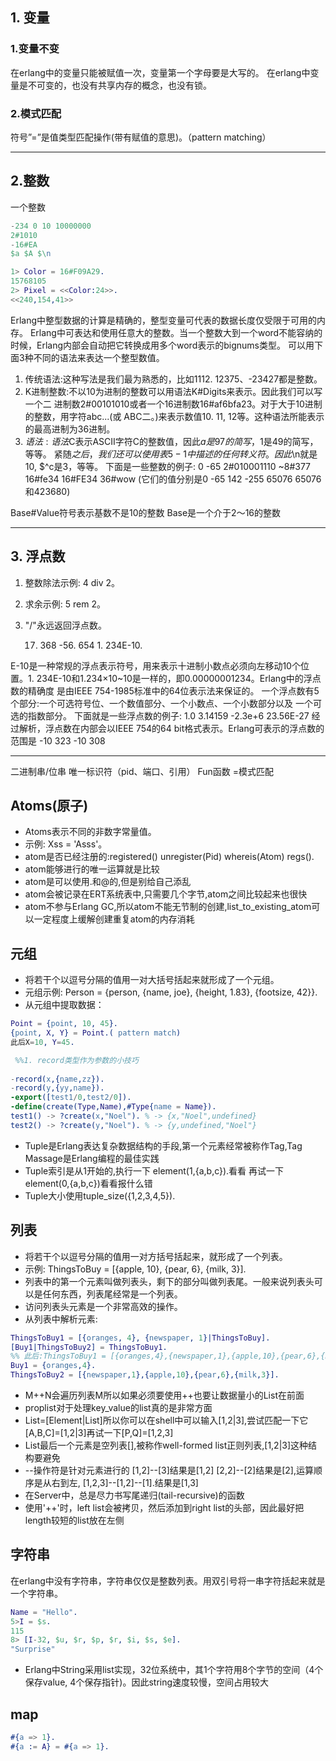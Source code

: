 ## 1. 变量

### 1.变量不变

在erlang中的变量只能被赋值一次，变量第一个字母要是大写的。
在erlang中变量是不可变的，也没有共享内存的概念，也没有锁。

### 2.模式匹配

符号”=”是值类型匹配操作(带有赋值的意思)。（pattern matching）
* * * * *


## 2.整数

一个整数

```erlang
-234 0 10 10000000
2#1010
-16#EA
$a $A $\n

1> Color = 16#F09A29. 
15768105
2> Pixel = <<Color:24>>.
<<240,154,41>>
```
  Erlang中整型数据的计算是精确的，整型变量可代表的数据长度仅受限于可用的内存。
  Erlang中可表达和使用任意大的整数。当一个整数大到一个word不能容纳的时候，Erlang内部会自动把它转换成用多个word表示的bignums类型。
可以用下面3种不同的语法来表达一个整型数值。
1. 传统语法:这种写法是我们最为熟悉的，比如1112. 12375、-23427都是整数。
2. K进制整数:不以10为进制的整数可以用语法K#Digits来表示。因此我们可以写一个二
进制数2#00101010或者一个16进制数16#af6bfa23。对于大于10进制的整数，用字符abc...(或
ABC二。)来表示数值10. 11, 12等。这种语法所能表示的最高进制为36进制。
3. $语法:语法$C表示ASCII字符C的整数值，因此$a是97的简写，$1是49的简写，等等。
    紧随$之后，我们还可以使用表5-1中描述的任何转义符。因此$\n就是10, $\^c是3，等等。
    下面是一些整数的例子:
0 -65 2#010001110 ~8#377 16#fe34 16#FE34 36#wow
(它们的值分别是0 -65 142 -255 65076 65076和423680)

Base#Value符号表示基数不是10的整数 Base是一个介于2～16的整数

* * * * *

## 3. 浮点数  

1. 整数除法示例: 4 div 2。
2. 求余示例:     5 rem 2。
3. "/"永远返回浮点数。
 
	17. 368 -56. 654 1. 234E-10.

E-10是一种常规的浮点表示符号，用来表示十进制小数点必须向左移动10个位置。1. 234E-10和1.234×10~10是一样的，即0.00000001234。Erlang中的浮点数的精确度
是由IEEE 754-1985标准中的64位表示法来保证的。
   一个浮点数有5个部分:一个可选符号位、一个数值部分、一个小数点、一个小数部分以及
一个可选的指数部分。
下面就是一些浮点数的例子:
1.0 3.14159 -2.3e+6 23.56E-27
  经过解析，浮点数在内部会以IEEE 754的64 bit格式表示。Erlang可表示的浮点数的范围是
-10 323 -10 308

* * * * *

二进制串/位串
唯一标识符（pid、端口、引用）
Fun函数
=模式匹配



## Atoms(原子)
* Atoms表示不同的非数字常量值。
* 示例: Xss = 'Asss'。  
* atom是否已经注册的:registered() unregister(Pid) whereis(Atom) regs().
* atom能够进行的唯一运算就是比较
* atom是可以使用.和@的,但是别给自己添乱
* atom会被记录在ERT系统表中,只需要几个字节,atom之间比较起来也很快
* atom不参与Erlang GC,所以atom不能无节制的创建,list_to_existing_atom可以一定程度上缓解创建重复atom的内存消耗


## 元组
* 将若干个以逗号分隔的值用一对大括号括起来就形成了一个元组。
* 元组示例: Person = {person, {name, joe}, {height, 1.83}, {footsize, 42}}.
* 从元组中提取数据：
```erlang
Point = {point, 10, 45}.
{point, X, Y} = Point.( pattern match)
此后X=10, Y=45.

 %%1. record类型作为参数的小技巧
 
-record(x,{name,zz}).
-record(y,{yy,name}).
-export([test1/0,test2/0]).
-define(create(Type,Name),#Type{name = Name}).
test1() -> ?create(x,"Noel"). % -> {x,"Noel",undefined}
test2() -> ?create(y,"Noel"). % -> {y,undefined,"Noel"}
```
* Tuple是Erlang表达复杂数据结构的手段,第一个元素经常被称作Tag,Tag Massage是Erlang编程的最佳实践
* Tuple索引是从1开始的,执行一下 element(1,{a,b,c}).看看 再试一下element(0,{a,b,c})看看报什么错
* Tuple大小使用tuple_size({1,2,3,4,5}).

## 列表
* 将若干个以逗号分隔的值用一对方括号括起来，就形成了一个列表。
* 示例: ThingsToBuy = [{apple, 10}, {pear, 6}, {milk, 3}].
* 列表中的第一个元素叫做列表头，剩下的部分叫做列表尾。一般来说列表头可以是任何东西，列表尾经常是一个列表。
* 访问列表头元素是一个非常高效的操作。
* 从列表中解析元素:
```erlang
ThingsToBuy1 = [{oranges, 4}, {newspaper, 1}|ThingsToBuy].
[Buy1|ThingsToBuy2] = ThingsToBuy1.
%% 此后:ThingsToBuy1 = [{oranges,4},{newspaper,1},{apple,10},{pear,6},{milk,3}].
Buy1 = {oranges,4}.
ThingsToBuy2 = [{newspaper,1},{apple,10},{pear,6},{milk,3}].
```
* M++N会遍历列表M所以如果必须要使用++也要让数据量小的List在前面
* proplist对于处理key_value的list真的是非常方面
* List=[Element|List]所以你可以在shell中可以输入[1,2|3],尝试匹配一下它 [A,B,C]=[1,2|3]再试一下[P,Q]=[1,2,3]
* List最后一个元素是空列表[],被称作well-formed list正则列表,[1,2|3]这种结构要避免
* --操作符是针对元素进行的 [1,2]--[3]结果是[1,2] [2,2]--[2]结果是[2],运算顺序是从右到左, [1,2,3]--[1,2]--[1].结果是[1,3]
* 在Server中，总是尽力书写尾递归(tail-recursive)的函数 
* 使用'++'时，left list会被拷贝，然后添加到right list的头部，因此最好把length较短的list放在左侧 


## 字符串
在erlang中没有字符串，字符串仅仅是整数列表。用双引号将一串字符括起来就是一个字符串。
```erlang
Name = "Hello".
5>I = $s.
115
8> [I-32, $u, $r, $p, $r, $i, $s, $e].
"Surprise"
```
* Erlang中String采用list实现，32位系统中，其1个字符用8个字节的空间（4个保存value, 4个保存指针)。因此string速度较慢，空间占用较大 


## map
```erlang
#{a => 1}.
#{a := A} = #{a => 1}. 
 
```


